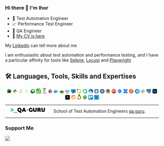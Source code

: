 ### Hi there 👋 I'm Ihor

- 🤖 Test Automation Engineer
- 📈 Performance Test Engineer
- 🐞 QA Engineer
- 🔭 <a target="_blank" href="cv/cv_aqa_perf_ihor_peretiatko.pdf">My CV is here</a>

My [Linkedin](https://www.linkedin.com/in/ihor-peretiatko/) can tell more about me

I am enthusiastic about test automation and performance testing, and I have a particular affinity for tools
like [Selene](https://github.com/yashaka/selene/), [Locust](https://locust.io/)
and [Playwright](https://playwright.dev/python/)


<!--Stack and tools-->

## 🛠 Languages, Tools, Skills and Expertises

<p  align="center">
  <code><img width="3%" title="Pycharm" src="img/pycharm.png"></code>
  <code><img width="3%" title="Python" src="img/python.png"></code>
  <code><img width="3%" title="Pytest" src="img/pytest.png"></code>
  <code><img width="3%" title="Selene" src="img/selene.png"></code>
  <code><img width="3%" title="Locust" src="img/locust.png"></code>
  <code><img width="3%" title="Selenium" src="img/selenium.png"></code>
  <code><img width="3%" title="Requests" src="img/requests.png"></code>
  <code><img width="3%" title="Jenkins" src="img/jenkins.png"></code>
  <code><img width="3%" title="Docker" src="img/docker.png"></code>
  <code><img width="3%" title="Playwright" src="img/playwright.png"></code>
  <code><img width="3%" title="Cypress" src="img/cypress.png"></code>
  <code><img width="3%" title="Selenoid" src="img/selenoid.png"></code>
  <code><img width="3%" title="Allure Report" src="img/allure_report.png"></code>
  <code><img width="3%" title="Allure TestOps" src="img/allure_testops.png"></code>
  <code><img width="3%" title="Appium" src="img/appium.png"></code>
  <code><img width="3%" title="GitHub" src="img/github.png"></code>
  <code><img width="3%" title="Bitbucket" src="img/bitbucket.png"></code>
  <code><img width="3%" title="Browserstack" src="img/browserstack.png"></code>
  <code><img width="3%" title="Protractor" src="img/protractor.png"></code>
  <code><img width="3%" title="Jira" src="img/jira.png"></code>
  <code><img width="3%" title="Confluence" src="img/confluence.png"></code>
  <code><img width="3%" title="Postman" src="img/postman.png"></code>
  <code><img width="3%" title="Telegram" src="img/tg.png"></code>
  <code><img width="3%" title="Slack" src="img/slack.png"></code>
  <code><img width="3%" title="PgAdmin" src="img/pgadmin.png"></code>
  <code><img width="3%" title="Photoshop" src="img/adobe-photoshop.png"></code>
  <code><img width="3%" title="Figma" src="img/figma.png"></code>
  <code><img width="3%" title="Grafana" src="img/grafana.png"></code>
  <code><img width="3%" title="Linux" src="img/linux.png"></code>
  <code><img width="3%" title="Swagger" src="img/swagger.png"></code>
  <code><img width="3%" title="Trello" src="img/trello.png"></code>
  <code><img width="3%" title="Zephyr" src="img/zs.png"></code>
</p>

<table width="100%" border='0'>
   <tr> 
    <tr>
        <td width="30%" valign="bottom">
            <img src="img/qa-guru80.png">
        </td>
        <td valign="middle">
            School of Test Automation Engineers 
            <a target="_blank" href="https://qa.guru" rel="noopener noreferrer">qa.guru</a>.
        </td>
    </tr>
   </tr>
</table>

### Support Me

<a href="https://buymeacoffee.com/p_ihor"><img src="https://cdn.buymeacoffee.com/buttons/v2/default-yellow.png" width="150"/></a>



<!--
**p-igor89/p-igor89** is a ✨ _special_ ✨ repository because its `README.md` (this file) appears on your GitHub profile.

Here are some ideas to get you started:

- 🔭 I’m currently working on ...
- 🌱 I’m currently learning ...
- 👯 I’m looking to collaborate on ...
- 🤔 I’m looking for help with ...
- 💬 Ask me about ...
- 📫 How to reach me: ...
- 😄 Pronouns: ...
- ⚡ Fun fact: ...
-->
